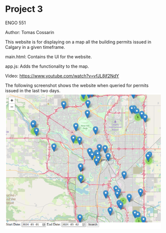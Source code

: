 # Project 3

ENGO 551

Author: Tomas Cossarin

This website is for displaying on a map all the building permits issued in Calgary in a given timeframe.

main.html: Contains the UI for the website.

app.js: Adds the functionality to the map.

Video:
https://www.youtube.com/watch?v=vfJL8jf2NdY

The following screenshot shows the website when queried for permits issued in the last two days.
![Map Visualization](screenshot.png)
